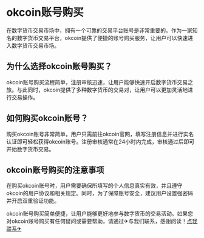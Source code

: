 # okcoin账号购买

在数字货币交易市场中，拥有一个可靠的交易平台账号是非常重要的。作为一家知名的数字货币交易平台，okcoin提供了便捷的账号购买服务，让用户可以快速进入数字货币交易市场。

## 为什么选择okcoin账号购买？

okcoin账号购买流程简单，注册审核迅速，让用户能够快速开启数字货币交易之旅。与此同时，okcoin提供了多种数字货币的交易对，让用户可以更加灵活地进行交易操作。

## 如何购买okcoin账号？

购买okcoin账号非常简单，用户只需前往okcoin官网，填写注册信息并进行实名认证即可轻松获得okcoin账号。注册审核通常在24小时内完成，审核通过后即可开始数字货币交易。

## okcoin账号购买的注意事项

在购买okcoin账号时，用户需要确保所填写的个人信息真实有效，并且遵守okcoin的用户协议和相关规定。同时，为了保障账号安全，建议用户设置强密码并开启双重验证功能。

okcoin账号购买简单便捷，让用户能够更好地参与数字货币的交易活动。如果您对okcoin账号购买有任何疑问或需要帮助，请通过✈与我们联系，感谢阅读！[点我联系✈](https://pc.G208.com)